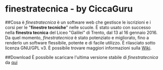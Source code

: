 # finestratecnica - by CiccaGuru
##Cosa è
*finestratecnica* è un software web che gestisce le iscrizioni e i corsi per le "**finestre tecniche**" nelle scuole.
È stato usato con successo nella **finestra tecnica** del Liceo "Galilei" di Trento, dal 13 al 16 gennaio 2016. Da quel momento, *finestratecnica* è stato potenziato e migliorato, fino a renderlo un software flessibile, potente e di facile utilizzo.
È rilasciato sotto licenza GNU/GPL v3.
È possibile trovare maggiori informazioni sulla [Wiki](https://github.com/CiccaGuru/finestratecnica/wiki).

##Download
È possibile scaricare l'ultima versione stabile di *finestratecnica* da [qui](https://github.com/CiccaGuru/finestratecnica/releases/)

